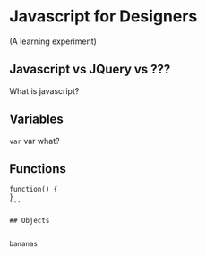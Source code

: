 # Javascript for Designers
(A learning experiment)

## Javascript vs JQuery vs ???
What is javascript?


## Variables

`var`
var what?


## Functions

````
function() {
}
```

## Objects


bananas
